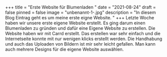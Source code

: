 +++
title = "Erste Website für Blumenladen "
date = "2021-08-24"
draft = false
pinned = false
image = "unbenannt-1-.jpg"
description = "In diesem Blog Eintrag geht es um meine erste eigne Website. "
+++
Letzte Woche haben wir unsere erste eigene Website erstellt. Es ging darum einen Blumenladen zu gründen und dafür eine Eigene Website zu erstellen. Die Website haben wir mit Carrd erstellt. Das erstellen war sehr einfach und die Internetseite konnte mit nur wenigen klicks erstellt werden. Die Handhabung und auch das Uploaden von Bildern ist mir sehr leicht gefallen. Man kann auch mehrere Designs für die eigene Website auswählen.